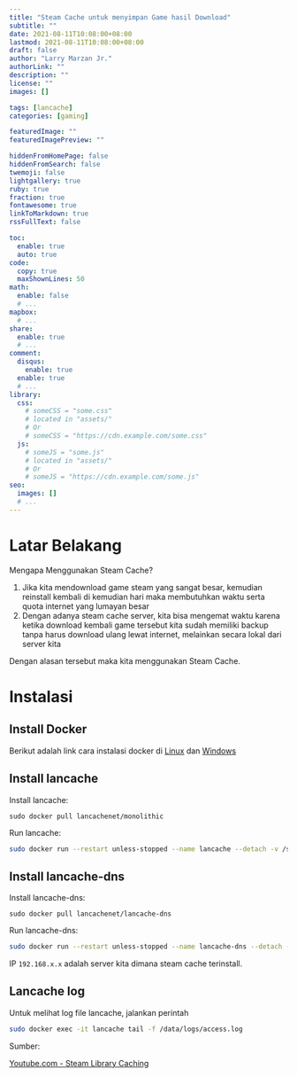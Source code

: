 ```yaml
---
title: "Steam Cache untuk menyimpan Game hasil Download"
subtitle: ""
date: 2021-08-11T10:08:00+08:00
lastmod: 2021-08-11T10:08:00+08:00
draft: false 
author: "Larry Marzan Jr."
authorLink: ""
description: ""
license: ""
images: []

tags: [lancache]
categories: [gaming]

featuredImage: ""
featuredImagePreview: ""

hiddenFromHomePage: false
hiddenFromSearch: false
twemoji: false
lightgallery: true
ruby: true
fraction: true
fontawesome: true
linkToMarkdown: true
rssFullText: false

toc:
  enable: true
  auto: true
code:
  copy: true
  maxShownLines: 50
math:
  enable: false
  # ...
mapbox:
  # ...
share:
  enable: true
  # ...
comment:
  disqus:
    enable: true
  enable: true
  # ...
library:
  css:
    # someCSS = "some.css"
    # located in "assets/"
    # Or
    # someCSS = "https://cdn.example.com/some.css"
  js:
    # someJS = "some.js"
    # located in "assets/"
    # Or
    # someJS = "https://cdn.example.com/some.js"
seo:
  images: []
  # ...
---
```


# Latar Belakang
Mengapa Menggunakan Steam Cache?

1. Jika kita mendownload game steam yang sangat besar, kemudian reinstall kembali di kemudian hari maka membutuhkan waktu serta quota internet yang lumayan besar
2. Dengan adanya steam cache server, kita bisa mengemat waktu karena ketika download kembali game tersebut kita sudah memiliki backup tanpa harus download ulang lewat internet, melainkan secara lokal dari server kita

Dengan alasan tersebut maka kita menggunakan Steam Cache. 

# Instalasi

## Install Docker
Berikut adalah link cara instalasi docker di [Linux](https://larrymarzanjr.github.io/docker/2022/02/12/cara-install-docker-container.html) dan [Windows](https://larrymarzanjr.github.io/docker/2022/02/18/install-docker-desktop-win10-integrasi-WSL-Ubuntu.html)


## Install lancache
Install lancache:
```
sudo docker pull lancachenet/monolithic
```
Run lancache:
```bash
sudo docker run --restart unless-stopped --name lancache --detach -v /srv/pool/cache:/data/cache -v /srv/pool/cache/logs:/data/logs -p 80:80 lancachenet/monolithic:latest
```

## Install lancache-dns
Install lancache-dns:
```
sudo docker pull lancachenet/lancache-dns
```

Run lancache-dns:
```bash
sudo docker run --restart unless-stopped --name lancache-dns --detach -p 53:53/udp -e USE_GENERIC_CACHE=true -e LANCACHE_IP=192.168.x.x lancachenet/lancache-dns:latest
```

IP `192.168.x.x` adalah server kita dimana steam cache terinstall.

## Lancache log
Untuk melihat log file lancache, jalankan perintah
```bash
sudo docker exec -it lancache tail -f /data/logs/access.log
```

Sumber:

[Youtube.com - Steam Library Caching](https://www.youtube.com/watch?v=cSi-NOlomLc&t=1229s) 
